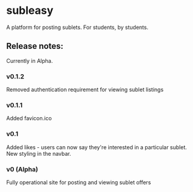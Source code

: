 # subleasy
A platform for posting sublets. For students, by students.

## Release notes:

Currently in Alpha.

### v0.1.2

Removed authentication requirement for viewing sublet listings

### v0.1.1

Added favicon.ico

### v0.1

Added likes - users can now say they're interested in a particular sublet.  
New styling in the navbar.

### v0 (Alpha)

Fully operational site for posting and viewing sublet offers